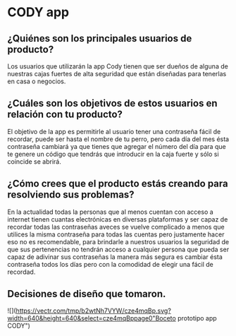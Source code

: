 # CODY app




## ¿Quiénes son los principales usuarios de producto?

Los usuarios que utilizarán la app Cody tienen que ser dueños de alguna de nuestras cajas fuertes de alta seguridad que están diseñadas para tenerlas en casa o negocios.

## ¿Cuáles son los objetivos de estos usuarios en relación con tu producto?

El objetivo de la app es permitirle al usuario tener una contraseña fácil de recordar, puede ser hasta el nombre de tu perro, pero cada día del mes ésta contraseña cambiará ya que tienes que agregar el número del día para que te genere un código que tendrás que introducir en la caja fuerte y sólo si coincide se abrirá.

## ¿Cómo crees que el producto estás creando para resolviendo sus problemas?

En la actualidad todas la personas que al menos cuentan con acceso a internet tienen cuantas electrónicas en diversas plataformas y ser capaz de recordar todas las contraseñas aveces se vuelve complicado a menos que utilices la misma contraseña para todas las cuentas pero justamente hacer eso no es recomendable, para brindarle a nuestros usuarios la seguridad de que sus pertenencias no tendrán acceso a cualquier persona que pueda ser capaz de adivinar sus contraseñas la manera más segura es cambiar ésta contraseña todos los días pero con la comodidad de elegir una fácil de recordad.

## Decisiones de diseño que tomaron.

![](https://vectr.com/tmp/b2wtNh7VYW/cze4mqBp.svg?width=640&height=640&select=cze4mqBppage0"Boceto prototipo app CODY")
